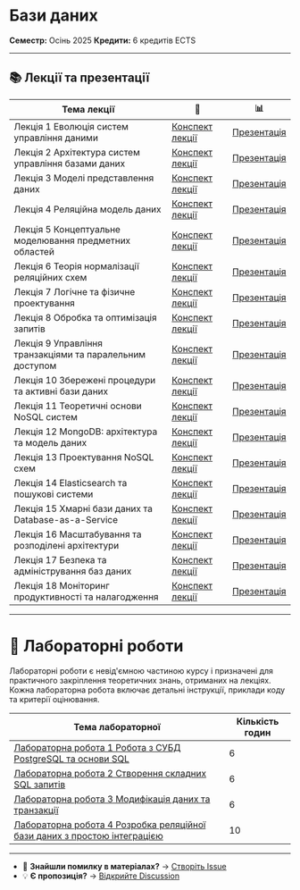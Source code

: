 # Бази даних

**Семестр:** Осінь 2025
**Кредити:** 6 кредитів ECTS

---

## 📚 Лекції та презентації


| Тема лекції | 📖 | 📊 |
|------|------|------|
| Лекція 1 Еволюція систем управління даними | [Конспект лекції](lectures/lecture-01.md) | [Презентація](presentations/presentation-01.md) |
| Лекція 2 Архітектура систем управління базами даних | [Конспект лекції](lectures/lecture-02.md) | [Презентація](presentations/presentation-02.md) |
| Лекція 3 Моделі представлення даних | [Конспект лекції](lectures/lecture-03.md) | [Презентація](presentations/presentation-03.md) |
| Лекція 4 Реляційна модель даних | [Конспект лекції](lectures/lecture-04.md) | [Презентація](presentations/presentation-04.md) |
| Лекція 5 Концептуальне моделювання предметних областей | [Конспект лекції](lectures/lecture-05.md) | [Презентація](presentations/presentation-05.md) |
| Лекція 6 Теорія нормалізації реляційних схем | [Конспект лекції](lectures/lecture-06.md) | [Презентація](presentations/presentation-06.md) |
| Лекція 7 Логічне та фізичне проектування | [Конспект лекції](lectures/lecture-07.md) | [Презентація](presentations/presentation-07.md) |
| Лекція 8 Обробка та оптимізація запитів | [Конспект лекції](lectures/lecture-08.md) | [Презентація](presentations/presentation-08.md) |
| Лекція 9 Управління транзакціями та паралельним доступом | [Конспект лекції](lectures/lecture-09.md) | [Презентація](presentations/presentation-09.md) |
| Лекція 10 Збережені процедури та активні бази даних | [Конспект лекції](lectures/lecture-10.md) | [Презентація](presentations/presentation-10.md) |
| Лекція 11 Теоретичні основи NoSQL систем | [Конспект лекції](lectures/lecture-11.md) | [Презентація](presentations/presentation-11.md) |
| Лекція 12 MongoDB: архітектура та модель даних | [Конспект лекції](lectures/lecture-12.md) | [Презентація](presentations/presentation-12.md) |
| Лекція 13 Проектування NoSQL схем | [Конспект лекції](lectures/lecture-13.md) | [Презентація](presentations/presentation-13.md) |
| Лекція 14 Elasticsearch та пошукові системи | [Конспект лекції](lectures/lecture-14.md) | [Презентація](presentations/presentation-14.md) |
| Лекція 15 Хмарні бази даних та Database-as-a-Service | [Конспект лекції](lectures/lecture-15.md) | [Презентація](presentations/presentation-15.md) |
| Лекція 16 Масштабування та розподілені архітектури | [Конспект лекції](lectures/lecture-16.md) | [Презентація](presentations/presentation-16.md) |
| Лекція 17 Безпека та адміністрування баз даних | [Конспект лекції](lectures/lecture-17.md) | [Презентація](presentations/presentation-17.md) |
| Лекція 18 Моніторинг продуктивності та налагодження | [Конспект лекції](lectures/lecture-18.md) | [Презентація](presentations/presentation-18.md) |

---

# 🧪 Лабораторні роботи

Лабораторні роботи є невід'ємною частиною курсу і призначені для практичного закріплення теоретичних знань, отриманих на лекціях. Кожна лабораторна робота включає детальні інструкції, приклади коду та критерії оцінювання.

| Тема лабораторної | Кількість годин |
|-------|------|
| [Лабораторна робота 1 Робота з СУБД PostgreSQL та основи SQL](labs/lab-01.md) | 6 |
| [Лабораторна робота 2 Створення складних SQL запитів](labs/lab-02.md) | 6 |
| [Лабораторна робота 3 Модифікація даних та транзакції](labs/lab-03.md) | 6 |
| [Лабораторна робота 4 Розробка реляційної бази даних з простою інтеграцією](labs/lab-04.md) | 10 |

---


- 🐛 **Знайшли помилку в матеріалах?** → [Створіть Issue](../../issues/new)
- 💡 **Є пропозиція?** → [Відкрийте Discussion](../../discussions)
